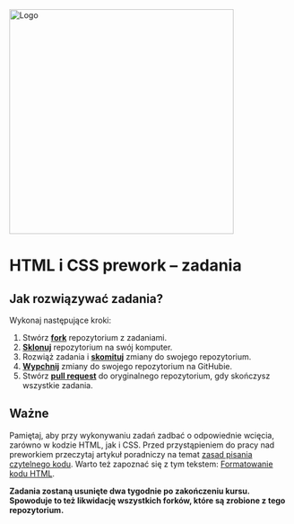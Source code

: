 <img alt="Logo" src="http://coderslab.pl/svg/logo-coderslab.svg" width="400">

#  HTML i CSS prework &ndash; zadania

## Jak rozwiązywać zadania?

Wykonaj następujące kroki:

1. Stwórz [**fork**][forking] repozytorium z zadaniami.
2. [**Sklonuj**][ref-clone] repozytorium na swój komputer.
3. Rozwiąż zadania i [**skomituj**][ref-commit] zmiany do swojego repozytorium.
4. [**Wypchnij**][ref-push] zmiany do swojego repozytorium na GitHubie.
5. Stwórz [**pull request**][pull-request] do oryginalnego repozytorium, gdy  skończysz wszystkie zadania.

## Ważne

Pamiętaj, aby przy wykonywaniu zadań zadbać o odpowiednie wcięcia, zarówno w kodzie HTML, jak i CSS. Przed przystąpieniem do pracy nad preworkiem przeczytaj artykuł poradniczy na temat [zasad pisania czytelnego kodu](http://coderslab.pl/blog/dobre-praktyki/zasady-pisania-czytelnego-kodu-czyli-o-kulturze-programisty). Warto też zapoznać się z tym tekstem: [Formatowanie kodu HTML](https://www.granneman.com/webdev/coding/formatting-and-indenting-your-html/).

<!-- Links -->
[forking]: https://guides.github.com/activities/forking/
[ref-clone]: http://gitref.org/creating/#clone
[ref-commit]: http://gitref.org/basic/#commit
[ref-push]: http://gitref.org/remotes/#push
[pull-request]: https://help.github.com/articles/creating-a-pull-request

**Zadania zostaną usunięte dwa tygodnie po zakończeniu kursu. Spowoduje to też likwidację wszystkich forków, które są zrobione z tego repozytorium.**
